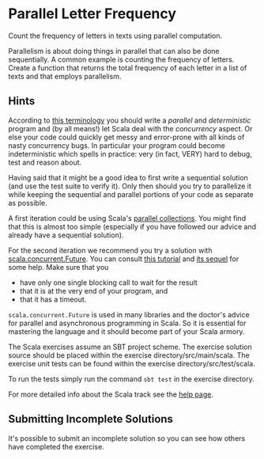 # Parallel Letter Frequency

Count the frequency of letters in texts using parallel computation.

Parallelism is about doing things in parallel that can also be done
sequentially. A common example is counting the frequency of letters.
Create a function that returns the total frequency of each letter in a
list of texts and that employs parallelism.

## Hints
According to [this terminology](http://chimera.labs.oreilly.com/books/1230000000929/ch01.html#sec_terminology) you should write a *parallel* and *deterministic*
program and (by all means!) let Scala deal with the *concurrency* aspect.
Or else your code could quickly get messy and error-prone with all kinds of nasty
concurrency bugs. In particular your program could become indeterministic
which spells in practice: very (in fact, VERY) hard to debug, test and reason about.

Having said that it might be a good idea to first write a sequential solution (and
use the test suite to verify it).
Only then should you try to parallelize it while keeping the sequential and parallel
portions of your code as separate as possible.

A first iteration could be using Scala's [parallel collections](http://docs.scala-lang.org/overviews/parallel-collections/overview.html). You might find
that this is almost too simple (especially if you have followed our advice and
already have a sequential solution).

For the second iteration we recommend you try a solution with [scala.concurrent.Future](http://www.scala-lang.org/api/current/scala/concurrent/Future$.html).
You can consult [this tutorial](http://danielwestheide.com/blog/2013/01/09/the-neophytes-guide-to-scala-part-8-welcome-to-the-future.html) and [its sequel](http://danielwestheide.com/blog/2013/01/16/the-neophytes-guide-to-scala-part-9-promises-and-futures-in-practice.html) for some help.
Make sure that you
- have only one single blocking call to wait for the result
- that it is at the very end of your program, and
- that it has a timeout.

`scala.concurrent.Future` is used in many libraries and the doctor's advice for
parallel and asynchronous programming in Scala. So it is essential for mastering
the language and it should become part of your Scala armory.


The Scala exercises assume an SBT project scheme. The exercise solution source
should be placed within the exercise directory/src/main/scala. The exercise
unit tests can be found within the exercise directory/src/test/scala.

To run the tests simply run the command `sbt test` in the exercise directory.

For more detailed info about the Scala track see the [help
page](http://exercism.io/languages/scala).


## Submitting Incomplete Solutions
It's possible to submit an incomplete solution so you can see how others have completed the exercise.
